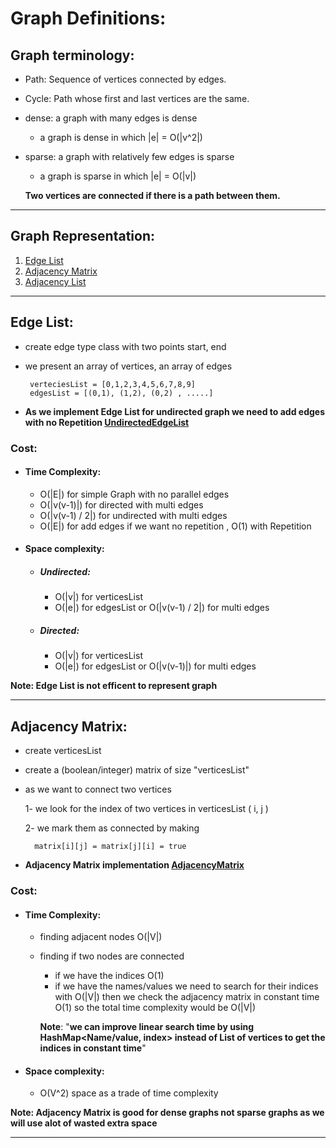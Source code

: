 # Graph Definitions:

## Graph terminology:

- Path: Sequence of vertices connected by edges.
- Cycle: Path whose first and last vertices are the same.
- dense: a graph with many edges is dense 
    - a graph is dense in which |e| = O(|v^2|)
- sparse: a graph with relatively few edges is sparse
    - a graph is sparse in which |e| = O(|v|)

    **Two vertices are connected if there is a path between them.**
___
 ## Graph Representation: 
 1. [Edge List](#Edge-List)
 2. [Adjacency Matrix](#Adjacency-Matrix)
 3. [Adjacency List](#Adjacency-List)
 
___
## Edge List:

 - create edge type class with two points start, end

 - we present an array of vertices, an array of edges
    
        verteciesList = [0,1,2,3,4,5,6,7,8,9]
        edgesList = [(0,1), (1,2), (0,2) , .....]
 - **As we implement Edge List for undirected graph we need to add edges with no Repetition [UndirectedEdgeList](https://github.com/Ahmedhemaz/DataStructure-Algorithms/blob/main/src/com/ahmedhemaz/DataStructrue/Graphs/Undirected/UndirectedEdgeList.java)**

 ### **Cost**:
 - #### **Time Complexity**: 
    - O(|E|) for simple Graph with no parallel edges
    - O(|v(v-1)|) for directed with multi edges 
    - O(|v(v-1) / 2|) for undirected with multi edges 
    - O(|E|) for add edges if we want no repetition , O(1) with Repetition
 - #### **Space complexity**:
    - ##### **Undirected**:
        - O(|v|) for verticesList
        - O(|e|) for edgesList or  O(|v(v-1) / 2|) for multi edges
    - ##### **Directed**:
        - O(|v|) for verticesList
        - O(|e|) for edgesList or O(|v(v-1)|) for multi edges

**Note: Edge List is not efficent to represent graph**
___

## Adjacency Matrix: 
- create verticesList 
- create a (boolean/integer) matrix of size "verticesList"
- as we want to connect two vertices

  1- we look for the index of two vertices in verticesList ( i, j )

  2- we mark them as connected by making 

        matrix[i][j] = matrix[j][i] = true
- **Adjacency Matrix implementation [AdjacencyMatrix](https://github.com/Ahmedhemaz/DataStructure-Algorithms/blob/main/src/com/ahmedhemaz/DataStructrue/Graphs/Undirected/UndirectedEdgeList.java)**
### **Cost**:
 - #### **Time Complexity**: 
    - finding adjacent nodes O(|V|) 
    - finding if two nodes are connected 
      - if we have the indices O(1)
      - if we have the names/values we need to search for their indices with O(|V|)
      then we check the adjacency matrix in constant time O(1)
      so the total time complexity would be O(|V|)

      **Note**: "**we can improve linear search time by using HashMap<Name/value, index> instead of List of vertices to get the indices in constant time**"
 - #### **Space complexity**:
    - O(V^2) space as a trade of time complexity

**Note: Adjacency Matrix is good for dense graphs not sparse graphs as we will use alot of wasted extra space**
___